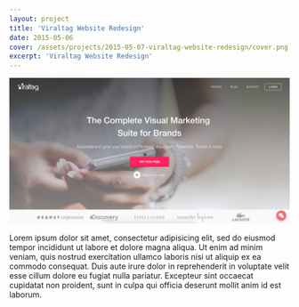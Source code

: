 ```yaml
---
layout: project
title: 'Viraltag Website Redesign'
date: 2015-05-06
cover: /assets/projects/2015-05-07-viraltag-website-redesign/cover.png
excerpt: 'Viraltag Website Redesign'
---
```


![Viraltag Website Redesign](/assets/projects/2015-05-07-viraltag-website-redesign/cover.png)

Lorem ipsum dolor sit amet, consectetur adipisicing elit, sed do eiusmod
tempor incididunt ut labore et dolore magna aliqua. Ut enim ad minim veniam,
quis nostrud exercitation ullamco laboris nisi ut aliquip ex ea commodo
consequat. Duis aute irure dolor in reprehenderit in voluptate velit esse
cillum dolore eu fugiat nulla pariatur. Excepteur sint occaecat cupidatat non
proident, sunt in culpa qui officia deserunt mollit anim id est laborum.
